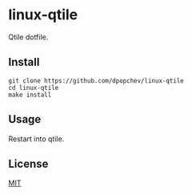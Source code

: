 # linux-qtile

Qtile dotfile.

## Install

```
git clone https://github.com/dpopchev/linux-qtile
cd linux-qtile
make install
```

## Usage

Restart into qtile.

## License

[MIT](LICENSE)
